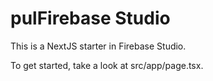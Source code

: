 # pulFirebase Studio

This is a NextJS starter in Firebase Studio.

To get started, take a look at src/app/page.tsx.

